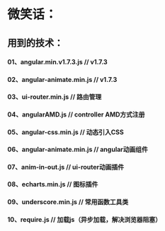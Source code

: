 # 微笑话：

## 用到的技术：
#### 01、angular.min.v1.7.3.js	// v1.7.3
#### 02、angular-animate.min.js	// v1.7.3
#### 03、ui-router.min.js		// 路由管理
#### 04、angularAMD.js			// controller AMD方式注册
#### 05、angular-css.min.js		// 动态引入CSS
#### 06、angular-animate.min.js	// angular动画组件
#### 07、anim-in-out.js			// ui-router动画插件
#### 08、echarts.min.js			// 图标插件
#### 09、underscore.min.js		// 常用函数工具类
#### 10、require.js				// 加载js（异步加载，解决浏览器阻塞）